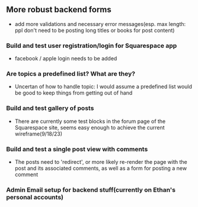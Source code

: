 ## More robust backend forms
- add more validations and necessary error messages(esp. max length: ppl don't need to be posting long titles or books for post content)

### Build and test user registration/login for Squarespace app
- facebook / apple login needs to be added
### Are topics a predefined list? What are they?
- Uncertan of how to handle topic: I would assume a predefined list would be good to keep things from getting out of hand
### Build and test gallery of posts
- There are currently some test blocks in the forum page of the Squarespace site, seems easy enough to achieve the current wireframe(9/18/23)
### Build and test a single post view with comments 
- The posts need to 'redirect', or more likely re-render the page with the post and its associated comments, as well as a form for posting a new comment

### Admin Email setup for backend stuff(currently on Ethan's personal accounts)
